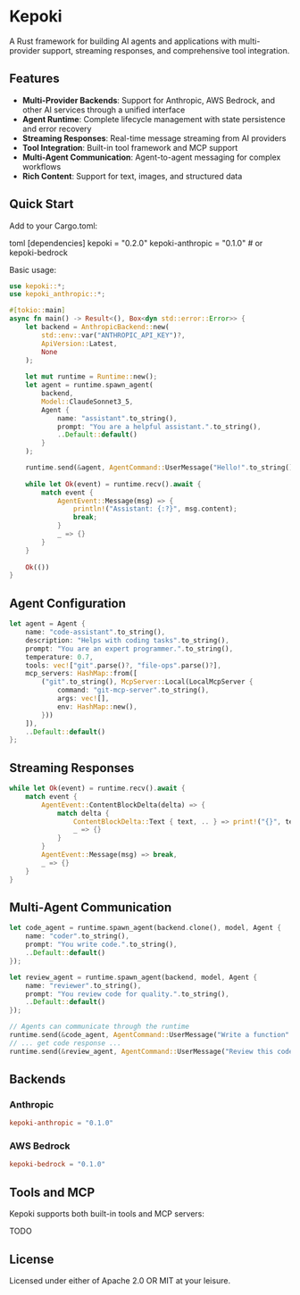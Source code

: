 # Kepoki

A Rust framework for building AI agents and applications with multi-provider 
support, streaming responses, and comprehensive tool integration.

## Features

* **Multi-Provider Backends**: Support for Anthropic, AWS Bedrock, and other AI services through a unified interface
* **Agent Runtime**: Complete lifecycle management with state persistence and error recovery
* **Streaming Responses**: Real-time message streaming from AI providers
* **Tool Integration**: Built-in tool framework and MCP support
* **Multi-Agent Communication**: Agent-to-agent messaging for complex workflows
* **Rich Content**: Support for text, images, and structured data

## Quick Start

Add to your Cargo.toml:

toml
[dependencies]
kepoki = "0.2.0"
kepoki-anthropic = "0.1.0"  # or kepoki-bedrock


Basic usage:

```rust
use kepoki::*;
use kepoki_anthropic::*;

#[tokio::main]
async fn main() -> Result<(), Box<dyn std::error::Error>> {
    let backend = AnthropicBackend::new(
        std::env::var("ANTHROPIC_API_KEY")?,
        ApiVersion::Latest,
        None
    );
    
    let mut runtime = Runtime::new();
    let agent = runtime.spawn_agent(
        backend,
        Model::ClaudeSonnet3_5,
        Agent {
            name: "assistant".to_string(),
            prompt: "You are a helpful assistant.".to_string(),
            ..Default::default()
        }
    );

    runtime.send(&agent, AgentCommand::UserMessage("Hello!".to_string()))?;
    
    while let Ok(event) = runtime.recv().await {
        match event {
            AgentEvent::Message(msg) => {
                println!("Assistant: {:?}", msg.content);
                break;
            }
            _ => {}
        }
    }
    
    Ok(())
}
```

## Agent Configuration

```rust
let agent = Agent {
    name: "code-assistant".to_string(),
    description: "Helps with coding tasks".to_string(),
    prompt: "You are an expert programmer.".to_string(),
    temperature: 0.7,
    tools: vec!["git".parse()?, "file-ops".parse()?],
    mcp_servers: HashMap::from([
        ("git".to_string(), McpServer::Local(LocalMcpServer {
            command: "git-mcp-server".to_string(),
            args: vec![],
            env: HashMap::new(),
        }))
    ]),
    ..Default::default()
};
```


## Streaming Responses

```rust
while let Ok(event) = runtime.recv().await {
    match event {
        AgentEvent::ContentBlockDelta(delta) => {
            match delta {
                ContentBlockDelta::Text { text, .. } => print!("{}", text),
                _ => {}
            }
        }
        AgentEvent::Message(msg) => break,
        _ => {}
    }
}
```

## Multi-Agent Communication

```rust
let code_agent = runtime.spawn_agent(backend.clone(), model, Agent {
    name: "coder".to_string(),
    prompt: "You write code.".to_string(),
    ..Default::default()
});

let review_agent = runtime.spawn_agent(backend, model, Agent {
    name: "reviewer".to_string(), 
    prompt: "You review code for quality.".to_string(),
    ..Default::default()
});

// Agents can communicate through the runtime
runtime.send(&code_agent, AgentCommand::UserMessage("Write a function".to_string()))?;
// ... get code response ...
runtime.send(&review_agent, AgentCommand::UserMessage("Review this code".to_string()))?;
```

## Backends

### Anthropic
```toml
kepoki-anthropic = "0.1.0"
```

### AWS Bedrock
```toml
kepoki-bedrock = "0.1.0"
```

## Tools and MCP

Kepoki supports both built-in tools and MCP servers:

TODO

## License

Licensed under either of Apache 2.0 OR MIT at your leisure.
